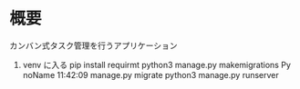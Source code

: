 # 概要

カンバン式タスク管理を行うアプリケーション

1. venv に入る
   pip install requirmt
   python3 manage.py makemigrations Py noName 11:42:09
   manage.py migrate
   python3 manage.py runserver

